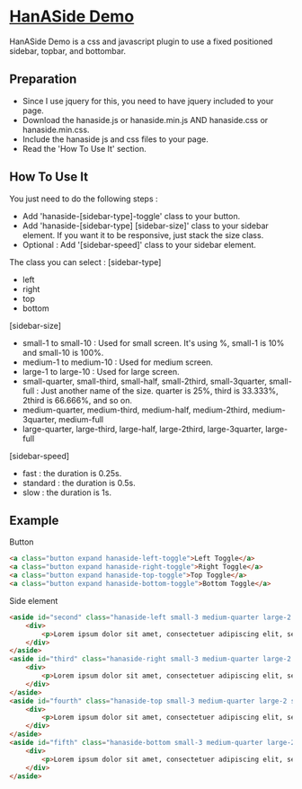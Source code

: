 # [HanASide Demo](http://hansagastyra.esy.es)

HanASide Demo is a css and javascript plugin to use a fixed positioned sidebar, topbar, and bottombar.

## Preparation
* Since I use jquery for this, you need to have jquery included to your page.
* Download the hanaside.js or hanaside.min.js AND hanaside.css or hanaside.min.css.
* Include the hanaside js and css files to your page.
* Read the 'How To Use It' section.

## How To Use It
You just need to do the following steps :
* Add 'hanaside-[sidebar-type]-toggle' class to your button.
* Add 'hanaside-[sidebar-type] [sidebar-size]' class to your sidebar element. If you want it to be responsive, just stack the size class.
* Optional : Add '[sidebar-speed]' class to your sidebar element.

The class you can select :
[sidebar-type]
* left
* right
* top
* bottom

[sidebar-size]
* small-1 to small-10 : Used for small screen. It's using %, small-1 is 10% and small-10 is 100%.
* medium-1 to medium-10 : Used for medium screen.
* large-1 to large-10 : Used for large screen.
* small-quarter, small-third, small-half, small-2third, small-3quarter, small-full : Just another name of the size. quarter is 25%, third is 33.333%, 2third is 66.666%, and so on.
* medium-quarter, medium-third, medium-half, medium-2third, medium-3quarter, medium-full
* large-quarter, large-third, large-half, large-2third, large-3quarter, large-full

[sidebar-speed]
* fast : the duration is 0.25s.
* standard : the duration is 0.5s.
* slow : the duration is 1s.

## Example
Button
```html
<a class="button expand hanaside-left-toggle">Left Toggle</a>
<a class="button expand hanaside-right-toggle">Right Toggle</a>
<a class="button expand hanaside-top-toggle">Top Toggle</a>
<a class="button expand hanaside-bottom-toggle">Bottom Toggle</a>
```

Side element
```html
<aside id="second" class="hanaside-left small-3 medium-quarter large-2 fast">
    <div>
        <p>Lorem ipsum dolor sit amet, consectetuer adipiscing elit, sed diam nonummy nibh euismod tincidunt ut laoreet dolore magna aliquam erat volutpat. Lorem ipsum dolor sit amet, consectetuer adipiscing elit, sed diam nonummy nibh euismod tincidunt ut laoreet dolore magna aliquam erat volutpat. Ut wisi enim ad minim veniam, quis nostrud exerci tation ullamcorper suscipit lobortis nisl ut aliquip ex ea commodo consequat. Duis autem vel eum iriure dolor in hendrerit in vulputate velit esse molestie consequat, vel illum dolore eu feugiat nulla facilisis at vero eros et accumsan et iusto odio dignissim qui blandit praesent luptatum zzril delenit augue duis dolore te feugait nulla facilisi. Nam liber tempor cum soluta nobis eleifend option congue nihil imperdiet doming id quod mazim placerat facer possim assum. Typi non habent claritatem insitam; est usus legentis in iis qui facit eorum claritatem. Investigationes demonstraverunt lectores legere me lius quod ii legunt saepius. Claritas est etiam processus dynamicus, qui sequitur mutationem consuetudium lectorum. Mirum est notare quam littera gothica, quam nunc putamus parum claram, anteposuerit litterarum formas humanitatis per seacula quarta decima et quinta decima. Eodem modo typi, qui nunc nobis videntur parum clari, fiant sollemnes in futurum.</p>
    </div>
</aside>
<aside id="third" class="hanaside-right small-3 medium-quarter large-2 fast">
    <div>
        <p>Lorem ipsum dolor sit amet, consectetuer adipiscing elit, sed diam nonummy nibh euismod tincidunt ut laoreet dolore magna aliquam erat volutpat. Lorem ipsum dolor sit amet, consectetuer adipiscing elit, sed diam nonummy nibh euismod tincidunt ut laoreet dolore magna aliquam erat volutpat. Ut wisi enim ad minim veniam, quis nostrud exerci tation ullamcorper suscipit lobortis nisl ut aliquip ex ea commodo consequat. Duis autem vel eum iriure dolor in hendrerit in vulputate velit esse molestie consequat, vel illum dolore eu feugiat nulla facilisis at vero eros et accumsan et iusto odio dignissim qui blandit praesent luptatum zzril delenit augue duis dolore te feugait nulla facilisi. Nam liber tempor cum soluta nobis eleifend option congue nihil imperdiet doming id quod mazim placerat facer possim assum. Typi non habent claritatem insitam; est usus legentis in iis qui facit eorum claritatem. Investigationes demonstraverunt lectores legere me lius quod ii legunt saepius. Claritas est etiam processus dynamicus, qui sequitur mutationem consuetudium lectorum. Mirum est notare quam littera gothica, quam nunc putamus parum claram, anteposuerit litterarum formas humanitatis per seacula quarta decima et quinta decima. Eodem modo typi, qui nunc nobis videntur parum clari, fiant sollemnes in futurum.</p>
    </div>
</aside>
<aside id="fourth" class="hanaside-top small-3 medium-quarter large-2 slow">
    <div>
        <p>Lorem ipsum dolor sit amet, consectetuer adipiscing elit, sed diam nonummy nibh euismod tincidunt ut laoreet dolore magna aliquam erat volutpat. Lorem ipsum dolor sit amet, consectetuer adipiscing elit, sed diam nonummy nibh euismod tincidunt ut laoreet dolore magna aliquam erat volutpat. Ut wisi enim ad minim veniam, quis nostrud exerci tation ullamcorper suscipit lobortis nisl ut aliquip ex ea commodo consequat. Duis autem vel eum iriure dolor in hendrerit in vulputate velit esse molestie consequat, vel illum dolore eu feugiat nulla facilisis at vero eros et accumsan et iusto odio dignissim qui blandit praesent luptatum zzril delenit augue duis dolore te feugait nulla facilisi. Nam liber tempor cum soluta nobis eleifend option congue nihil imperdiet doming id quod mazim placerat facer possim assum. Typi non habent claritatem insitam; est usus legentis in iis qui facit eorum claritatem. Investigationes demonstraverunt lectores legere me lius quod ii legunt saepius. Claritas est etiam processus dynamicus, qui sequitur mutationem consuetudium lectorum. Mirum est notare quam littera gothica, quam nunc putamus parum claram, anteposuerit litterarum formas humanitatis per seacula quarta decima et quinta decima. Eodem modo typi, qui nunc nobis videntur parum clari, fiant sollemnes in futurum.</p>
    </div>
</aside>
<aside id="fifth" class="hanaside-bottom small-3 medium-quarter large-2 standard">
    <div>
        <p>Lorem ipsum dolor sit amet, consectetuer adipiscing elit, sed diam nonummy nibh euismod tincidunt ut laoreet dolore magna aliquam erat volutpat. Lorem ipsum dolor sit amet, consectetuer adipiscing elit, sed diam nonummy nibh euismod tincidunt ut laoreet dolore magna aliquam erat volutpat. Ut wisi enim ad minim veniam, quis nostrud exerci tation ullamcorper suscipit lobortis nisl ut aliquip ex ea commodo consequat. Duis autem vel eum iriure dolor in hendrerit in vulputate velit esse molestie consequat, vel illum dolore eu feugiat nulla facilisis at vero eros et accumsan et iusto odio dignissim qui blandit praesent luptatum zzril delenit augue duis dolore te feugait nulla facilisi. Nam liber tempor cum soluta nobis eleifend option congue nihil imperdiet doming id quod mazim placerat facer possim assum. Typi non habent claritatem insitam; est usus legentis in iis qui facit eorum claritatem. Investigationes demonstraverunt lectores legere me lius quod ii legunt saepius. Claritas est etiam processus dynamicus, qui sequitur mutationem consuetudium lectorum. Mirum est notare quam littera gothica, quam nunc putamus parum claram, anteposuerit litterarum formas humanitatis per seacula quarta decima et quinta decima. Eodem modo typi, qui nunc nobis videntur parum clari, fiant sollemnes in futurum.</p>
    </div>
</aside>
```